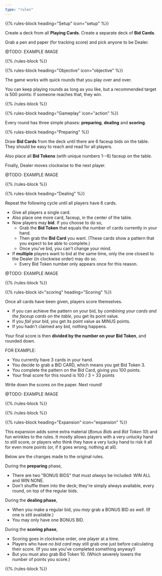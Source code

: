 ```yaml
---
type: "rules"
---
```


{{% rules-block heading="Setup" icon="setup" %}}

Create a deck from all **Playing Cards**. Create a separate deck of **Bid Cards**.

Grab a pen and paper (for tracking score) and pick anyone to be Dealer.

@TODO: EXAMPLE IMAGE

{{% /rules-block %}}

{{% rules-block heading="Objective" icon="objective" %}}

The game works with quick rounds that you play over and over.

You can keep playing rounds as long as you like, but a recommended target is 500 points: if someone reaches that, they win.

{{% /rules-block %}}

{{% rules-block heading="Gameplay" icon="action" %}}

Every round has three simple phases: **preparing**, **dealing** and **scoring**.

{{% rules-block heading="Preparing" %}}

Draw **Bid Cards** from the deck until there are 6 faceup bids on the table. They should be easy to reach and read for all players.

Also place all **Bid Tokens** (with unique numbers 1--6) faceup on the table.

Finally, Dealer moves clockwise to the next player.

@TODO: EXAMPLE IMAGE

{{% /rules-block %}}

{{% rules-block heading="Dealing" %}}

Repeat the following cycle until all players have 6 cards.

* Give all players a single card.
* Also place one more card, faceup, in the center of the table.
* Now players may **bid**. If you choose to do so,
  * Grab the **Bid Token** that equals the number of cards currently in your hand.
  * Then grab the **Bid Card** you want. (These cards show a pattern that you expect to be able to complete.)
  * Once you've bid, you can't change your mind. 
* If **multiple** players want to bid at the same time, only the one closest to the Dealer (in clockwise order) may do so.
  * Every Bid Token number only appears once for this reason.

@TODO: EXAMPLE IMAGE

{{% /rules-block %}}

{{% rules-block id="scoring" heading="Scoring" %}}

Once all cards have been given, players score themselves.

* If you can achieve the pattern on your bid, by _combining your cards and the faceup cards on the table_, you get its point value.
* If you _fail_ your bid, you get its point value as MINUS points.
* If you hadn't claimed any bid, nothing happens. 

Your final score is then **divided by the number on your Bid Token**, and rounded down.

FOR EXAMPLE: 
* You currently have 3 cards in your hand.
* You decide to grab a BID CARD, which means you get Bid Token 3.
* You complete the pattern on the Bid Card, giving you 100 points.
* Your final score for this round is 100 / 3 = 33 points

Write down the scores on the paper. Next round!

@TODO: EXAMPLE IMAGE

{{% /rules-block %}}

{{% /rules-block %}}

{{% rules-block heading="Expansion" icon="expansion" %}}

This expansion adds some extra material (_Bonus Bids_ and _Bid Token 10_) and fun wrinkles to the rules. It mostly allows players with a very unlucky hand to still score, or players who think they have a very lucky hand to risk it all for even more points (or, if it goes wrong, nothing at all).

Below are the changes made to the original rules.

During the **preparing** phase,

* There are two "BONUS BIDS" that must _always_ be included: WIN ALL and WIN NONE.
* Don't shuffle them into the deck; they're simply always available, every round, on top of the regular bids.

During the **dealing phase**, 

* When you make a regular bid, you _may_ grab a BONUS BID _as well_. (If one is still available.)
* You may only have one BONUS BID.

During the **scoring phase**,

* Scoring goes in clockwise order, one player at a time.
* Players who have _no bid card_ may still grab one just before calculating their score. (If you see you've completed something anyway!)
* But you must also grab Bid Token 10. (Which severely lowers the number of points you score.)

{{% /rules-block %}}